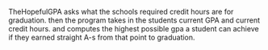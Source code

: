 TheHopefulGPA asks what the schools required credit hours are for graduation.
then the program takes in the students current GPA and current credit hours.
and computes the highest possible gpa a student can achieve
if they earned straight A-s from that point to graduation.
